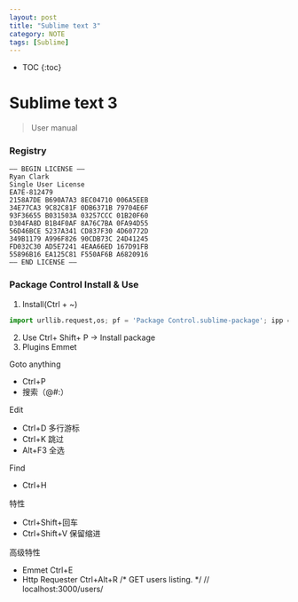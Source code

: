 ```yaml
---
layout: post
title: "Sublime text 3"
category: NOTE
tags: [Sublime]
---
```

* TOC
{:toc}

# Sublime text 3
> User manual

### Registry
```
—– BEGIN LICENSE —–
Ryan Clark
Single User License
EA7E-812479
2158A7DE B690A7A3 8EC04710 006A5EEB
34E77CA3 9C82C81F 0DB6371B 79704E6F
93F36655 B031503A 03257CCC 01B20F60
D304FA8D B1B4F0AF 8A76C7BA 0FA94D55
56D46BCE 5237A341 CD837F30 4D60772D
349B1179 A996F826 90CDB73C 24D41245
FD032C30 AD5E7241 4EAA66ED 167D91FB
55896B16 EA125C81 F550AF6B A6820916
—— END LICENSE ——
```

### Package Control Install & Use
1. Install(Ctrl + ~)
```py
import urllib.request,os; pf = 'Package Control.sublime-package'; ipp = sublime.installed_packages_path(); urllib.request.install_opener( urllib.request.build_opener( urllib.request.ProxyHandler()) ); open(os.path.join(ipp, pf), 'wb').write(urllib.request.urlopen( 'http://sublime.wbond.net/' + pf.replace(' ','%20')).read())
```
2. Use
    Ctrl+ Shift+ P -> Install package
3. Plugins
    Emmet

Goto anything
- Ctrl+P
- 搜索（@#:）

Edit
- Ctrl+D 多行游标
- Ctrl+K 跳过
- Alt+F3 全选

Find
- Ctrl+H

特性
- Ctrl+Shift+回车
- Ctrl+Shift+V    保留缩进

高级特性
- Emmet    Ctrl+E
- Http Requester    Ctrl+Alt+R
/* GET users listing. */
// localhost:3000/users/

